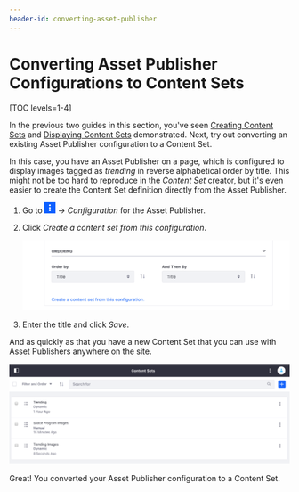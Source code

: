 ```yaml
---
header-id: converting-asset-publisher
---
```


# Converting Asset Publisher Configurations to Content Sets

[TOC levels=1-4]

In the previous two guides in this section, you've seen
[Creating Content Sets](/docs/7-2/user/-/knowledge_base/user/creating-content-sets)
and
[Displaying Content Sets](/docs/7-2/user/-/knowledge_base/user/displaying-content-sets) 
demonstrated. Next, try out converting an existing Asset Publisher
configuration to a Content Set.

In this case, you have an Asset Publisher on a page, which is configured to 
display images tagged as *trending* in reverse alphabetical order by title. 
This might not be too hard to reproduce in the *Content Set* creator, but it's 
even easier to create the Content Set definition directly from the Asset 
Publisher.

1.  Go to ![Options](../../../../images/icon-app-options.png) &rarr;
    *Configuration* for the Asset Publisher.
    
2.  Click *Create a content set from this configuration*.

    ![Figure 1: You can generate a Content Set directly from the Asset Publisher configuration.](../../../../images/content-set-create-ap.png)

3.  Enter the title and click *Save*.

And as quickly as that you have a new Content Set that you can use with Asset
Publishers anywhere on the site.

![Figure 2: The Content Set is added right alongside any existing sets.](../../../../images/content-set-ap-added.png)

Great! You converted your Asset Publisher configuration to a Content Set.